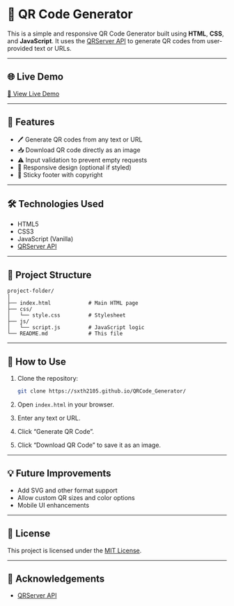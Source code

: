 # 🔳 QR Code Generator

This is a simple and responsive QR Code Generator built using **HTML**, **CSS**, and **JavaScript**. It uses the [QRServer API](https://api.qrserver.com) to generate QR codes from user-provided text or URLs.

---

## 🌐 Live Demo

[🔗 View Live Demo](https://sxth2105.github.io/QRCode_Generator/)

---

## 🚀 Features

- 🖊️ Generate QR codes from any text or URL
- 📥 Download QR code directly as an image
- ⚠️ Input validation to prevent empty requests
- 📱 Responsive design (optional if styled)
- 👣 Sticky footer with copyright

---

## 🛠️ Technologies Used

- HTML5
- CSS3
- JavaScript (Vanilla)
- [QRServer API](https://api.qrserver.com)

---

## 📂 Project Structure

```plaintext
project-folder/
│
├── index.html            # Main HTML page
├── css/
│   └── style.css         # Stylesheet
├── js/
│   └── script.js         # JavaScript logic
└── README.md             # This file
```

---

## 📝 How to Use

1. Clone the repository:
   ```bash
   git clone https://sxth2105.github.io/QRCode_Generator/
   ```

2. Open `index.html` in your browser.

3. Enter any text or URL.

4. Click “Generate QR Code”.

5. Click “Download QR Code” to save it as an image.

---

## 💡 Future Improvements

- Add SVG and other format support
- Allow custom QR sizes and color options
- Mobile UI enhancements

---

## 📄 License

This project is licensed under the [MIT License](LICENSE).

---

## 🙌 Acknowledgements

- [QRServer API](https://api.qrserver.com)
